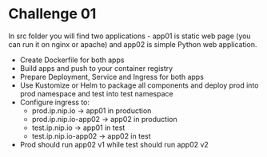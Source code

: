 # Challenge 01

In src folder you will find two applications - app01 is static web page (you can run it on nginx or apache) and app02 is simple Python web application.

- Create Dockerfile for both apps
- Build apps and push to your container registry
- Prepare Deployment, Service and Ingress for both apps
- Use Kustomize or Helm to package all components and deploy prod into prod namespace and test into test namespace
- Configure ingress to:
  - prod.ip.nip.io -> app01 in production
  - prod.ip.nip.io-app02 -> app02 in production
  - test.ip.nip.io -> app01 in test
  - test.ip.nip.io-app02 -> app02 in test
- Prod should run app02 v1 while test should run app02 v2